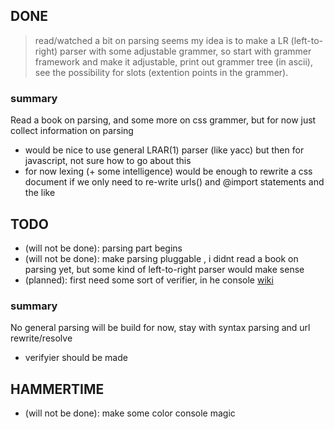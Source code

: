 ## DONE
> read/watched a bit on parsing seems my idea is to make a LR (left-to-right) parser with some adjustable grammer, so start with grammer framework and make it adjustable, print out grammer tree (in ascii), see the possibility for slots (extention points in the grammer).

### summary

Read a book on parsing, and some more on css grammer, but for now just collect information on parsing
- would be nice to use general LRAR(1) parser (like yacc) but then for javascript, not sure how to go about this
- for now lexing (+ some intelligence) would be enough to rewrite a css document if we only need to re-write urls() and @import statements and the like


## TODO
- (will not be done): parsing part begins
- (will not be done): make parsing pluggable , i didnt read a book on parsing yet, but some kind of left-to-right parser would make sense
- (planned): first need some sort of verifier, in he console [wiki][wiki-ansi-ctrl-codes]

### summary

No general parsing will be build for now, stay with syntax parsing and url rewrite/resolve
- verifyier should be made

## HAMMERTIME

- (will not be done): make some color console magic


<!-- assets -->
[wiki-ansi-ctrl-codes]: https://en.wikipedia.org/wiki/ANSI_escape_code





